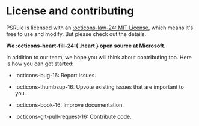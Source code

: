 # License and contributing

PSRule is licensed with an [:octicons-law-24: MIT License][1], which means it's free to use and modify.
But please check out the details.

<strong>We :octicons-heart-fill-24:{ .heart } open source at Microsoft.</strong>

In addition to our team, we hope you will think about contributing too.
Here is how you can get started:

- :octicons-bug-16: Report issues.
- :octicons-thumbsup-16: Upvote existing issues that are important to you.
- :octicons-book-16: Improve documentation.
- :octicons-git-pull-request-16: Contribute code.

  [1]: https://github.com/microsoft/PSRule/blob/main/LICENSE
